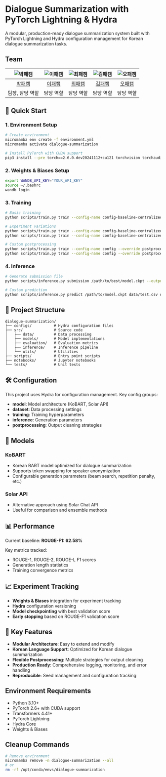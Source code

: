 # Dialogue Summarization with PyTorch Lightning & Hydra

A modular, production-ready dialogue summarization system built with PyTorch Lightning and Hydra configuration management for Korean dialogue summarization tasks.

## Team

| ![박패캠](https://avatars.githubusercontent.com/u/156163982?v=4) | ![이패캠](https://avatars.githubusercontent.com/u/156163982?v=4) | ![최패캠](https://avatars.githubusercontent.com/u/156163982?v=4) | ![김패캠](https://avatars.githubusercontent.com/u/156163982?v=4) | ![오패캠](https://avatars.githubusercontent.com/u/156163982?v=4) |
| :--------------------------------------------------------------: | :--------------------------------------------------------------: | :--------------------------------------------------------------: | :--------------------------------------------------------------: | :--------------------------------------------------------------: |
|            [박패캠](https://github.com/UpstageAILab)             |            [이패캠](https://github.com/UpstageAILab)             |            [최패캠](https://github.com/UpstageAILab)             |            [김패캠](https://github.com/UpstageAILab)             |            [오패캠](https://github.com/UpstageAILab)             |
|                            팀장, 담당 역할                             |                            담당 역할                             |                            담당 역할                             |                            담당 역할                             |                            담당 역할                             |

## 🚀 Quick Start

### 1. Environment Setup
```bash
# Create environment
micromamba env create -f environment.yml
micromamba activate dialogue-summarization

# Install PyTorch with CUDA support
pip3 install --pre torch==2.6.0.dev20241112+cu121 torchvision torchaudio --index-url https://download.pytorch.org/whl/nightly/cu121 --no-cache-dir
```

### 2. Weights & Biases Setup
```bash
export WANDB_API_KEY="YOUR_API_KEY"
source ~/.bashrc
wandb login
```

### 3. Training
```bash
# Basic training
python scripts/train.py train --config-name config-baseline-centralized

# Experiment variations
python scripts/train.py train --config-name config-baseline-centralized --experiment swap_unbiased_speaker
python scripts/train.py train --config-name config-baseline-centralized --experiment swap_regular_names

# Custom postprocessing
python scripts/train.py train --config-name config --override postprocessing=aggressive
python scripts/train.py train --config-name config --override postprocessing=minimal
```

### 4. Inference
```bash
# Generate submission file
python scripts/inference.py submission /path/to/best/model.ckpt --output-file submission.csv

# Custom prediction
python scripts/inference.py predict /path/to/model.ckpt data/test.csv output.csv
```

## 📁 Project Structure

```
dialogue-summarization/
├── configs/          # Hydra configuration files
├── src/              # Source code
│   ├── data/         # Data processing
│   ├── models/       # Model implementations
│   ├── evaluation/   # Evaluation metrics
│   ├── inference/    # Inference pipeline
│   └── utils/        # Utilities
├── scripts/          # Entry point scripts
├── notebooks/        # Jupyter notebooks
└── tests/            # Unit tests
```

## 🛠️ Configuration

This project uses Hydra for configuration management. Key config groups:

- **model**: Model architecture (KoBART, Solar API)
- **dataset**: Data processing settings  
- **training**: Training hyperparameters
- **inference**: Generation parameters
- **postprocessing**: Output cleaning strategies

## 🔬 Models

### KoBART
- Korean BART model optimized for dialogue summarization
- Supports token swapping for speaker anonymization
- Configurable generation parameters (beam search, repetition penalty, etc.)

### Solar API
- Alternative approach using Solar Chat API
- Useful for comparison and ensemble methods

## 📊 Performance

Current baseline: **ROUGE-F1: 62.58%**

Key metrics tracked:
- ROUGE-1, ROUGE-2, ROUGE-L F1 scores
- Generation length statistics
- Training convergence metrics

## 📈 Experiment Tracking

- **Weights & Biases** integration for experiment tracking
- **Hydra** configuration versioning
- **Model checkpointing** with best validation score
- **Early stopping** based on ROUGE-F1 validation score

## 🎯 Key Features

- **Modular Architecture**: Easy to extend and modify
- **Korean Language Support**: Optimized for Korean dialogue summarization
- **Flexible Postprocessing**: Multiple strategies for output cleaning
- **Production Ready**: Comprehensive logging, monitoring, and error handling
- **Reproducible**: Seed management and configuration tracking

## Environment Requirements

- Python 3.10+
- PyTorch 2.6+ with CUDA support
- Transformers 4.41+
- PyTorch Lightning
- Hydra Core
- Weights & Biases

## Cleanup Commands

```bash
# Remove environment
micromamba remove -n dialogue-summarization --all
# or
rm -rf /opt/conda/envs/dialogue-summarization
```
